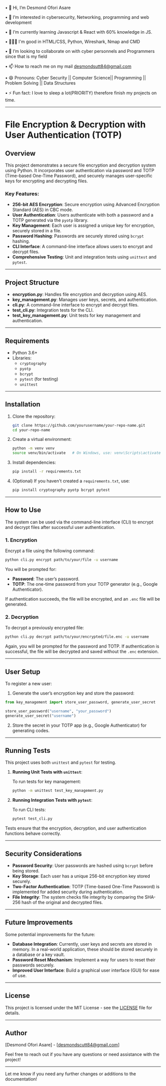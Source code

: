 • 👋 Hi, I’m Desmond Ofori Asare

• 👀 I’m interested in cybersecurity, Networking, programming and web development

• 🌱 I’m currently learning Javascript & React with 60% knowledge in JS.

• 🧑🏽‍💻 I'm good in HTML/CSS, Python, Wireshark, Nmap and CMD

• 💞️ I’m looking to collaborate on with cyber personnels and Programmers since that is my field

• 📫 How to reach me on my mail desmondsutt84@gmail.com

• 😄 Pronouns: Cyber Security || Computer Science|| Programming || Problem Solving || Data Structures 

• ⚡ Fun fact: I love to sleep a lot(PRIORITY) therefore finish my projects on time.

---

# File Encryption & Decryption with User Authentication (TOTP)

## Overview

This project demonstrates a secure file encryption and decryption system using Python. It incorporates user authentication via password and TOTP (Time-based One-Time Password), and securely manages user-specific keys for encrypting and decrypting files. 

### Key Features:
- **256-bit AES Encryption**: Secure encryption using Advanced Encryption Standard (AES) in CBC mode.
- **User Authentication**: Users authenticate with both a password and a TOTP generated via the `pyotp` library.
- **Key Management**: Each user is assigned a unique key for encryption, securely stored in a file.
- **Password Hashing**: Passwords are securely stored using `bcrypt` hashing.
- **CLI Interface**: A command-line interface allows users to encrypt and decrypt files.
- **Comprehensive Testing**: Unit and integration tests using `unittest` and `pytest`.

---

## Project Structure

- **encryption.py**: Handles file encryption and decryption using AES.
- **key_management.py**: Manages user keys, secrets, and authentication.
- **cli.py**: A command-line interface to encrypt and decrypt files.
- **test_cli.py**: Integration tests for the CLI.
- **test_key_management.py**: Unit tests for key management and authentication.

---

## Requirements

- Python 3.6+
- Libraries:
  - `cryptography`
  - `pyotp`
  - `bcrypt`
  - `pytest` (for testing)
  - `unittest`

---

## Installation

1. Clone the repository:
    ```bash
    git clone https://github.com/yourusername/your-repo-name.git
    cd your-repo-name
    ```

2. Create a virtual environment:
    ```bash
    python -m venv venv
    source venv/bin/activate   # On Windows, use: venv\Scripts\activate
    ```

3. Install dependencies:
    ```bash
    pip install -r requirements.txt
    ```

4. (Optional) If you haven't created a `requirements.txt`, use:
    ```bash
    pip install cryptography pyotp bcrypt pytest
    ```

---

## How to Use

The system can be used via the command-line interface (CLI) to encrypt and decrypt files after successful user authentication.

### 1. Encryption

Encrypt a file using the following command:

```bash
python cli.py encrypt path/to/your/file -u username
```

You will be prompted for:
- **Password**: The user’s password.
- **TOTP**: The one-time password from your TOTP generator (e.g., Google Authenticator).

If authentication succeeds, the file will be encrypted, and an `.enc` file will be generated.

### 2. Decryption

To decrypt a previously encrypted file:

```bash
python cli.py decrypt path/to/your/encrypted/file.enc -u username
```

Again, you will be prompted for the password and TOTP. If authentication is successful, the file will be decrypted and saved without the `.enc` extension.

---

## User Setup

To register a new user:
1. Generate the user’s encryption key and store the password:

```python
from key_management import store_user_password, generate_user_secret

store_user_password("username", "your_password")
generate_user_secret("username")
```

2. Store the secret in your TOTP app (e.g., Google Authenticator) for generating codes.

---

## Running Tests

This project uses both `unittest` and `pytest` for testing.

1. **Running Unit Tests with `unittest`**:

   To run tests for key management:
   ```bash
   python -m unittest test_key_management.py
   ```

2. **Running Integration Tests with `pytest`**:

   To run CLI tests:
   ```bash
   pytest test_cli.py
   ```

Tests ensure that the encryption, decryption, and user authentication functions behave correctly.

---

## Security Considerations

- **Password Security**: User passwords are hashed using `bcrypt` before being stored.
- **Key Storage**: Each user has a unique 256-bit encryption key stored securely.
- **Two-Factor Authentication**: TOTP (Time-based One-Time Password) is implemented for added security during authentication.
- **File Integrity**: The system checks file integrity by comparing the SHA-256 hash of the original and decrypted files.

---

## Future Improvements

Some potential improvements for the future:
- **Database Integration**: Currently, user keys and secrets are stored in memory. In a real-world application, these should be stored securely in a database or a key vault.
- **Password Reset Mechanism**: Implement a way for users to reset their passwords securely.
- **Improved User Interface**: Build a graphical user interface (GUI) for ease of use.

---

## License

This project is licensed under the MIT License - see the [LICENSE](LICENSE) file for details.

---

## Author

[Desmond Ofori Asare] - [desmondscutt84@gmail.com]

Feel free to reach out if you have any questions or need assistance with the project!

---

Let me know if you need any further changes or additions to the documentation!


<!---
Desofori/Desofori is a ✨ special ✨ repository because its `README.md` (this file) appears on your GitHub profile.
You can click the Preview link to take a look at your changes.
--->
